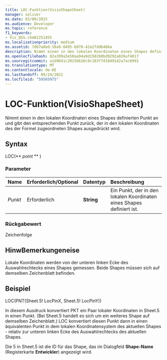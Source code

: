 ```yaml
---
title: LOC-Funktion(VisioShapeSheet)
manager: soliver
ms.date: 03/09/2015
ms.audience: Developer
ms.topic: reference
f1_keywords:
- Vis_DSS.chm82251455
ms.localizationpriority: medium
ms.assetid: 7db7a8ed-50a9-8495-b978-42a2fddb466a
description: Nimmt einen in den lokalen Koordinaten eines Shapes definierten Punkt an und gibt den entsprechenden Punkt zurück, der in den lokalen Koordinaten des der Formel zugeordneten Shapes ausgedrückt wird.
ms.openlocfilehash: 82a399a3e50aa94a9d158260bd9292a026af4017
ms.sourcegitcommit: a1d9041c20256616c9c183f7d1049142a7ac6991
ms.translationtype: MT
ms.contentlocale: de-DE
ms.lasthandoff: 09/24/2021
ms.locfileid: "59565975"
---
```

# <a name="loc-function-visioshapesheet"></a>LOC-Funktion(VisioShapeSheet)

Nimmt einen in den lokalen Koordinaten eines Shapes definierten Punkt an und gibt den entsprechenden Punkt zurück, der in den lokalen Koordinaten des der Formel zugeordneten Shapes ausgedrückt wird. 
  
## <a name="syntax"></a>Syntax

LOC(** *point* ** ) 
  
### <a name="parameters"></a>Parameter

|**Name**|**Erforderlich/Optional**|**Datentyp**|**Beschreibung**|
|:-----|:-----|:-----|:-----|
| _Punkt_ <br/> |Erforderlich  <br/> |**String** <br/> | Ein Punkt, der in den lokalen Koordinaten eines Shapes definiert ist.  <br/> |
   
### <a name="return-value"></a>Rückgabewert

Zeichenfolge
  
## <a name="remarks"></a>HinwBemerkungeneise

Lokale Koordinaten werden von der unteren linken Ecke des Auswahlrechtecks eines Shapes gemessen. Beide Shapes müssen sich auf demselben Zeichenblatt befinden.
  
## <a name="example"></a>Beispiel

LOC(PNT(Sheet.5! LocPinX, Sheet.5! LocPinY)) 
  
In diesem Ausdruck konvertiert PKT ein Paar lokaler Koordinaten in Sheet.5 in einen Punkt. (Bei Sheet.5 handelt es sich um ein weiteres Shape auf demselben Zeichenblatt.) LOC konvertiert diesen Punkt dann in einen äquivalenten Punkt in dem lokalen Koordinatensystem des aktuellen Shapes - relativ zur unteren linken Ecke des Auswahlrechtecks des aktuellen Shapes. 
  
Die 5 in Sheet.5 ist die ID für das Shape, das im Dialogfeld **Shape-Name** (Registerkarte **Entwickler**) angezeigt wird. 
  

